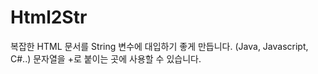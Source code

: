 # Html2Str
복잡한 HTML 문서를 String 변수에 대입하기 좋게 만듭니다. (Java, Javascript, C#..)
문자열을 +로 붙이는 곳에 사용할 수 있습니다.

